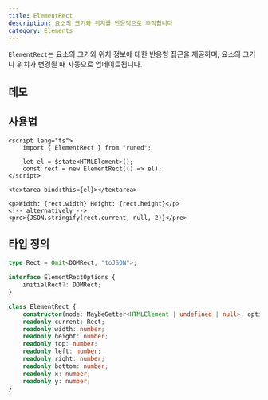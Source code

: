 ```yaml
---
title: ElementRect
description: 요소의 크기와 위치를 반응적으로 추적합니다
category: Elements
---
```


<script>
	import Demo from '$lib/components/demos/element-rect.svelte';
</script>

`ElementRect`는 요소의 크기와 위치 정보에 대한 반응형 접근을 제공하며, 요소의 크기나 위치가 변경될 때 자동으로 업데이트됩니다.

## 데모

<Demo />

## 사용법

```svelte
<script lang="ts">
	import { ElementRect } from "runed";

	let el = $state<HTMLElement>();
	const rect = new ElementRect(() => el);
</script>

<textarea bind:this={el}></textarea>

<p>Width: {rect.width} Height: {rect.height}</p>
<!-- alternatively -->
<pre>{JSON.stringify(rect.current, null, 2)}</pre>
```

## 타입 정의

```ts
type Rect = Omit<DOMRect, "toJSON">;

interface ElementRectOptions {
	initialRect?: DOMRect;
}

class ElementRect {
	constructor(node: MaybeGetter<HTMLElement | undefined | null>, options?: ElementRectOptions);
	readonly current: Rect;
	readonly width: number;
	readonly height: number;
	readonly top: number;
	readonly left: number;
	readonly right: number;
	readonly bottom: number;
	readonly x: number;
	readonly y: number;
}
```
